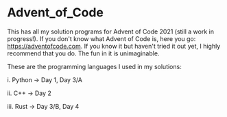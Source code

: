 # Advent_of_Code
This has all my solution programs for Advent of Code 2021 (still a work in progress!). If you don't know what Advent of Code is, here you go: https://adventofcode.com. If you know it but haven't tried it out yet, I highly recommend that you do. The fun in it is unimaginable.

These are the programming languages I used in my solutions: 

i. Python -> Day 1, Day 3/A

ii. C++  -> Day 2

iii. Rust -> Day 3/B, Day 4
